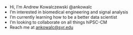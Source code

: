 - Hi, I’m Andrew Kowalczewski @ankowalc
- I’m interested in biomedical engineering and signal analysis
-  I’m currently learning how to be a better data scientist
-  I’m looking to collaborate on all things hiPSC-CM
- Reach me at ankowalc@syr.edu

<!---
ankowalc/ankowalc is a ✨ special ✨ repository because its `README.md` (this file) appears on your GitHub profile.
You can click the Preview link to take a look at your changes.
--->
